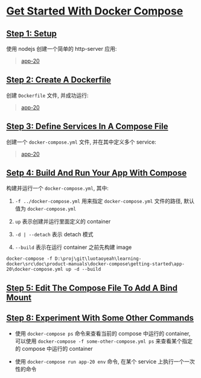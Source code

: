 # [Get Started With Docker Compose](https://docs.docker.com/compose/gettingstarted/)

## [Step 1: Setup](https://docs.docker.com/compose/gettingstarted/#step-1-setup)

使用 nodejs 创建一个简单的 http-server 应用:

> [app-20](./app-20)

## [Step 2: Create A Dockerfile](https://docs.docker.com/compose/gettingstarted/#step-2-create-a-dockerfile)

创建 `Dockerfile` 文件, 并成功运行:

> [app-20](./app-20)

## [Step 3: Define Services In A Compose File](https://docs.docker.com/compose/gettingstarted/#step-3-define-services-in-a-compose-file)

创建一个 `docker-compose.yml` 文件, 并在其中定义多个 service:

> [app-20](./app-20)

## [Setp 4: Build And Run Your App With Compose](https://docs.docker.com/compose/gettingstarted/#step-4-build-and-run-your-app-with-compose)

构建并运行一个 `docker-compose.yml`, 其中:

1. `-f ../docker-compose.yml` 用来指定 `docker-compose.yml` 文件的路径, 默认值为 `docker-compose.yml`

2. `up` 表示创建并运行里面定义的 container

3. `-d | --detach` 表示 detach 模式

4. `--build` 表示在运行 container 之前先构建 image

`docker-compose -f D:\proj\git\luotaoyeah\learning-docker\src\doc\product-manuals\docker-compose\getting-started\app-20\docker-compose.yml up -d --build`

## [Step 5: Edit The Compose File To Add A Bind Mount](https://docs.docker.com/compose/gettingstarted/#step-5-edit-the-compose-file-to-add-a-bind-mount)

## [Step 8: Experiment With Some Other Commands](https://docs.docker.com/compose/gettingstarted/#step-8-experiment-with-some-other-commands)

- 使用 `docker-compose ps` 命令来查看当前的 compose 中运行的 container,
  可以使用 `docker-compose -f some-other-compose.yml ps` 来查看某个指定的 compose 中运行的 container

- 使用 `docker-compose run app-20 env` 命令, 在某个 service 上执行一个一次性的命令
